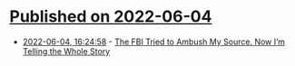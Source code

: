 # [Published on 2022-06-04](index.md)

* [2022-06-04, 16:24:58](https://news.ycombinator.com/item?id=31622250) - [The FBI Tried to Ambush My Source. Now I’m Telling the Whole Story](https://theintercept.com/2022/06/03/fbi-ambush-leak-reporter-source/)
